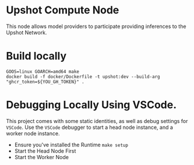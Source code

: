 # Upshot Compute Node

This node allows model providers to participate providing inferences to the Upshot Network.

# Build locally

```
GOOS=linux GOARCH=amd64 make
docker build -f docker/Dockerfile -t upshot:dev --build-arg "ghcr_token=${YOU_GH_TOKEN}" . 
```

# Debugging Locally Using VSCode.

This project comes with some static identities, as well as debug settings for `VSCode`. Use the `VSCode` debugger to start a head node instance, and a worker node instance.

* Ensure you've installed the Runtime `make setup`
* Start the Head Node First
* Start the Worker Node